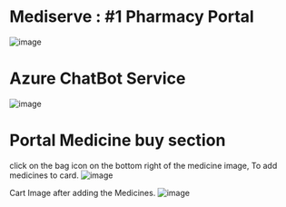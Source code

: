 # Mediserve : #1 Pharmacy Portal
![image](https://github.com/ReejoJoseph1244/Mediserve/assets/92742868/912db6a3-dd64-41e4-a484-b88d88e65067)


# Azure ChatBot Service
![image](https://github.com/ReejoJoseph1244/Mediserve/assets/92742868/08a53959-c7ff-4f93-b73c-e5b15f7f014b)

# Portal Medicine buy section
click on the bag icon on the bottom right of the medicine image, To add medicines to card. 
![image](https://github.com/ReejoJoseph1244/Mediserve/assets/92742868/e3dad1e6-4b5c-4869-941c-fe6f3018f382)

Cart Image after adding the Medicines.
![image](https://github.com/ReejoJoseph1244/Mediserve/assets/92742868/c3413390-901a-4ecd-b2b7-6aa1f9a7766a)


